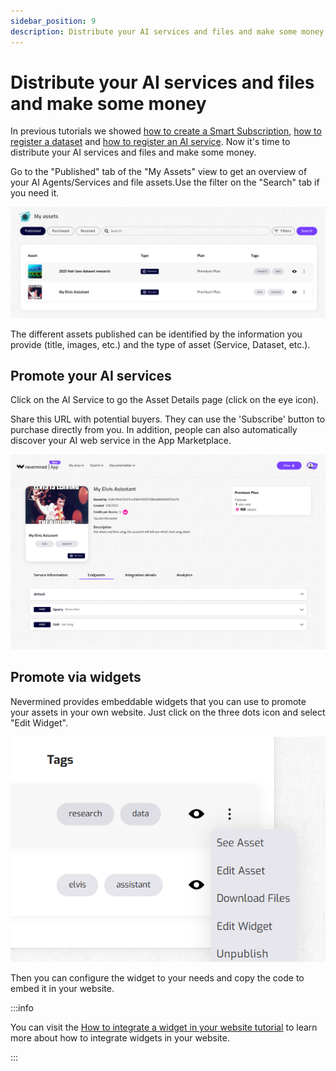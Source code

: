 ```yaml
---
sidebar_position: 9
description: Distribute your AI services and files and make some money
---
```


# Distribute your AI services and files and make some money

In previous tutorials we showed [how to create a Smart Subscription](create-subscription), [how to register a dataset](register-file-asset) and [how to register an AI service](register-webservice). Now it's time to distribute your AI services and files and make some money.

Go to the "Published" tab of the "My Assets" view to get an overview of your AI Agents/Services and file assets.Use the filter on the "Search" tab if you need it.

<p align="center"><img src="/images/tutorials/05-06-My-assets.png" width="600"/></p>

The different assets published can be identified by the information you provide (title, images, etc.) and the type of asset (Service, Dataset, etc.).

## Promote your AI services

Click on the AI Service to go the Asset Details page (click on the eye icon).

Share this URL with potential buyers. They can use the 'Subscribe' button to purchase directly from you. In addition, people can also automatically discover your AI web service in the App Marketplace.  

<p align="center"><img src="/images/tutorials/builders/ai-service-details.png" width="600"/></p>

## Promote via widgets

Nevermined provides embeddable widgets that you can use to promote your assets in your own website.
Just click on the three dots icon and select "Edit Widget".

<p align="center"><img src="/images/tutorials/builders/assets-published-options.png" width="600"/></p>

Then you can configure the widget to your needs and copy the code to embed it in your website.

:::info

You can visit the [How to integrate a widget in your website tutorial](../advanced/10-widgets-integration.md) to learn more about how to integrate widgets in your website.

:::
